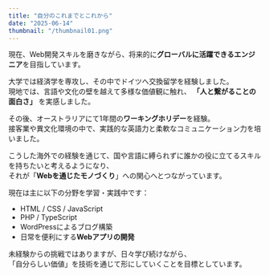 ```yaml
---
title: "自分のこれまでとこれから"
date: "2025-06-14"
thumbnail: "/thumbnail01.png"
---
```


現在、Web開発スキルを磨きながら、将来的に**グローバルに活躍できるエンジニア**を目指しています。

大学では経済学を専攻し、その中でドイツへ交換留学を経験しました。  
現地では、言語や文化の壁を越えて多様な価値観に触れ、 **「人と繋がることの面白さ」** を実感しました。

その後、オーストラリアにて1年間の**ワーキングホリデー**を経験。  
接客業や異文化環境の中で、実践的な英語力と柔軟なコミュニケーション力を培いました。

こうした海外での経験を通じて、国や言語に縛られずに誰かの役に立てるスキルを持ちたいと考えるようになり、  
それが「**Webを通じたモノづくり**」への関心へとつながっています。

現在は主に以下の分野を学習・実践中です：

- HTML / CSS / JavaScript
- PHP / TypeScript
- WordPressによるブログ構築
- 日常を便利にする**Webアプリの開発**

未経験からの挑戦ではありますが、日々学び続けながら、  
「自分らしい価値」を技術を通じて形にしていくことを目標としています。